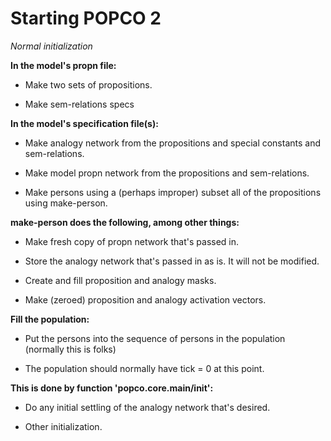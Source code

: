 Starting POPCO 2
=======

*Normal initialization*

**In the model's propn file:**

   * Make two sets of propositions.

   * Make sem-relations specs

**In the model's specification file(s):**

   * Make analogy network from the propositions and special constants and sem-relations.

   * Make model propn network from the propositions and sem-relations.

   * Make persons using a (perhaps improper) subset all of the propositions using make-person.

**make-person does the following, among other things:**

  * Make fresh copy of propn network that's passed in.

  * Store the analogy network that's passed in as is. It will not be modified.

  * Create and fill proposition and analogy masks.

  * Make (zeroed) proposition and analogy activation vectors.

**Fill the population:**

  * Put the persons into the sequence of persons in the population
    (normally this is folks)
    
  * The population should normally have tick = 0 at this point.

**This is done by function 'popco.core.main/init':**

  * Do any initial settling of the analogy network that's desired.

  * Other initialization.
